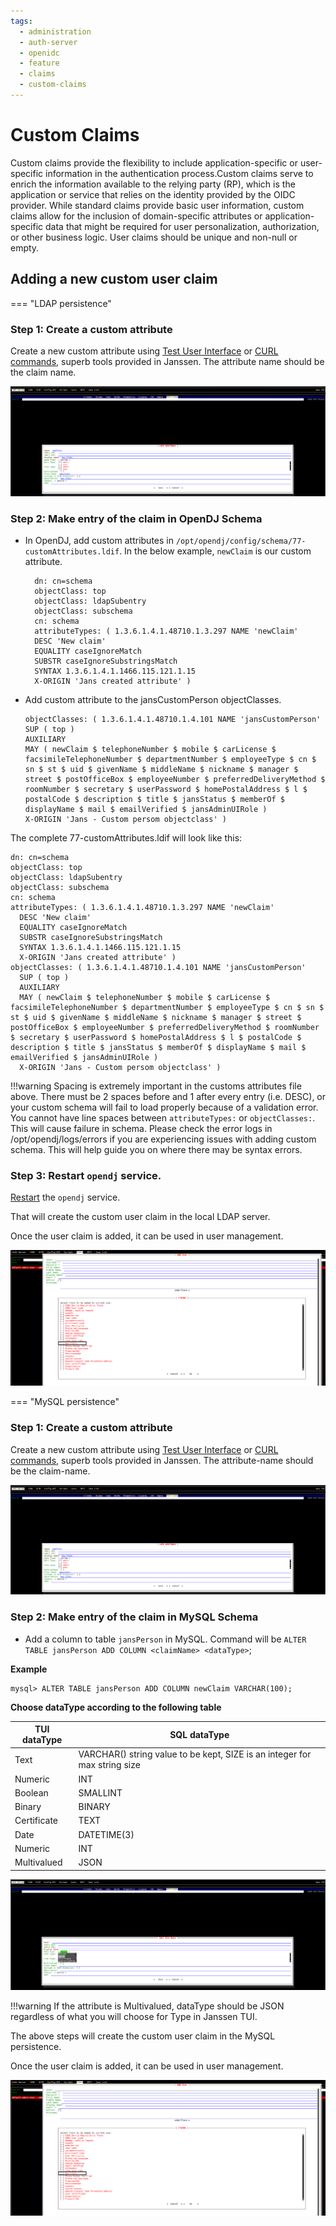 ```yaml
---
tags:
  - administration
  - auth-server
  - openidc
  - feature
  - claims
  - custom-claims
---
```


# Custom Claims

Custom claims provide the flexibility to include application-specific or user-specific information in the authentication process.Custom claims serve to enrich the information available to the relying party (RP), which is the application or service that relies on the identity provided by the OIDC provider. While standard claims provide basic user information, custom claims allow for the inclusion of domain-specific attributes or application-specific data that might be required for user personalization, authorization, or other business logic. User claims should be unique and non-null or empty.

## Adding a new custom user claim

=== "LDAP persistence"

### Step 1: Create a custom attribute

Create a new custom attribute using [Test User Interface](../../../admin/config-guide/config-tools/jans-tui) or [CURL commands](../../../admin/config-guide/jans-cli/cli-attribute/#creating-an-attribute), superb tools provided in Janssen. The attribute name should be the claim name.

![](../../../../assets/image-tui-add-attribute.png)

### Step 2: Make entry of the claim in OpenDJ Schema 

- In OpenDJ, add custom attributes in `/opt/opendj/config/schema/77-customAttributes.ldif`. In the below example, `newClaim` is our custom attribute.

  ```
    dn: cn=schema
    objectClass: top
    objectClass: ldapSubentry
    objectClass: subschema
    cn: schema
    attributeTypes: ( 1.3.6.1.4.1.48710.1.3.297 NAME 'newClaim'
    DESC 'New claim'
    EQUALITY caseIgnoreMatch
    SUBSTR caseIgnoreSubstringsMatch
    SYNTAX 1.3.6.1.4.1.1466.115.121.1.15
    X-ORIGIN 'Jans created attribute' )
  ```
  
- Add custom attribute to the jansCustomPerson objectClasses.

  ```
  objectClasses: ( 1.3.6.1.4.1.48710.1.4.101 NAME 'jansCustomPerson'
  SUP ( top )
  AUXILIARY
  MAY ( newClaim $ telephoneNumber $ mobile $ carLicense $ facsimileTelephoneNumber $ departmentNumber $ employeeType $ cn $ sn $ st $ uid $ givenName $ middleName $ nickname $ manager $ street $ postOfficeBox $ employeeNumber $ preferredDeliveryMethod $ roomNumber $ secretary $ userPassword $ homePostalAddress $ l $ postalCode $ description $ title $ jansStatus $ memberOf $ displayName $ mail $ emailVerified $ jansAdminUIRole )
  X-ORIGIN 'Jans - Custom persom objectclass' )
  ```

The complete 77-customAttributes.ldif will look like this:

  ```
  dn: cn=schema
  objectClass: top
  objectClass: ldapSubentry
  objectClass: subschema
  cn: schema
  attributeTypes: ( 1.3.6.1.4.1.48710.1.3.297 NAME 'newClaim'
    DESC 'New claim'
    EQUALITY caseIgnoreMatch
    SUBSTR caseIgnoreSubstringsMatch
    SYNTAX 1.3.6.1.4.1.1466.115.121.1.15
    X-ORIGIN 'Jans created attribute' )
  objectClasses: ( 1.3.6.1.4.1.48710.1.4.101 NAME 'jansCustomPerson'
    SUP ( top )
    AUXILIARY
    MAY ( newClaim $ telephoneNumber $ mobile $ carLicense $ facsimileTelephoneNumber $ departmentNumber $ employeeType $ cn $ sn $ st $ uid $ givenName $ middleName $ nickname $ manager $ street $ postOfficeBox $ employeeNumber $ preferredDeliveryMethod $ roomNumber $ secretary $ userPassword $ homePostalAddress $ l $ postalCode $ description $ title $ jansStatus $ memberOf $ displayName $ mail $ emailVerified $ jansAdminUIRole )
    X-ORIGIN 'Jans - Custom persom objectclass' )

  ```

!!!warning
    Spacing is extremely important in the customs attributes file above. There must be 2 spaces before and 1 after every entry (i.e. DESC), or your custom schema will fail to load properly because of a validation error. You cannot have line spaces between `attributeTypes:` or `objectClasses:`. This will cause failure in schema. Please check the error logs in /opt/opendj/logs/errors if you are experiencing issues with adding custom schema. This will help guide you on where there may be syntax errors.

### Step 3: Restart `opendj` service.

[Restart](../../../../admin/vm-ops/restarting-services/#reload) the `opendj` service.

That will create the custom user claim in the local LDAP server.

Once the user claim is added, it can be used in user management.

![](../../../../assets/image-tui-user-claim.png)

=== "MySQL persistence"

### Step 1: Create a custom attribute

Create a new custom attribute using [Test User Interface](../../../admin/config-guide/config-tools/jans-tui) or [CURL commands](../../../admin/config-guide/jans-cli/cli-attribute/#creating-an-attribute), superb tools provided in Janssen. The attribute-name should be the claim-name.

![](../../../../assets/image-tui-add-attribute.png)

### Step 2: Make entry of the claim in MySQL Schema

- Add a column to table `jansPerson` in MySQL. Command will be `ALTER TABLE jansPerson ADD COLUMN <claimName> <dataType>`;

**Example**
```
mysql> ALTER TABLE jansPerson ADD COLUMN newClaim VARCHAR(100);
```

**Choose dataType according to the following table**

|TUI dataType|SQL dataType|
|---|---|
|Text|VARCHAR() string value to be kept, SIZE is an integer for max string size|
|Numeric|INT|
|Boolean|SMALLINT|
|Binary|BINARY|
|Certificate|TEXT|
|Date|DATETIME(3)|
|Numeric|INT|
|Multivalued|JSON|

![](../../../../assets/image-tui-attribute-datatype.png)

!!!warning 
    If the attribute is Multivalued, dataType should be JSON regardless of what you will choose for Type in Janssen TUI.

The above steps will create the custom user claim in the MySQL persistence.


Once the user claim is added, it can be used in user management.

![](../../../../assets/image-tui-user-claim.png)